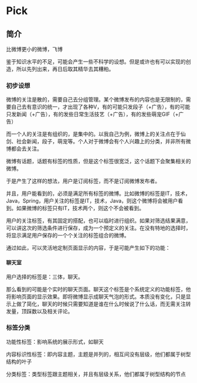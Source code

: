 # Pick
## 简介

比微博更小的微博，飞博

鉴于知识水平的不足，可能会产生一些不科学的设想。但是或许也有可以实现的创造，所以先列出来，再日后取其精华去其糟粕。

### 初步设想

微博的关注是散的，需要自己去分组管理。某个微博发布的内容也是无限制的，需要自己去有意识的统一，才出现了各种V，有的可能只发段子（+广告），有的可能只发新闻（+广告），有的发些日常生活技艺（+广告），有的发些萌宠GIF（+广告）

而一个人的关注是有组织的，是集中的。以我自己为例，微博上的关注点在于仙剑、社会新闻，段子，萌宠等。个人对于微博会有个人兴趣上的分类，并非所有微博都会去关注。

微博有话题，话题有标签的性质，但是这个标签很宽泛，这个话题下会聚集相关的微博。

于是产生了这样的想法，用户是订阅标签，而不是订阅微博发布者。

并且，用户能看到的，必须是满足所有标签的微博。比如微博的标签是IT，技术，Java，Spring，用户关注的标签是IT，技术，Java，则这个微博将会被用户看到。如果微博的标签只有IT，技术两个，则这个不会被看到。

用户的关注标签，有其固定的搭配，也可以临时进行组织。如果对筛选结果满意，可以讲这次的筛选条件进行保存，成为一个预定义的关注。在没有特地的选择时，将显示满足用户保存的一个个关注的标签组合的微博。

通过如此，可以灵活地定制页面显示的内容，于是可能产生如下的功能：

#### 聊天室

用户选择的标签是：三体，聊天。

那么看到的可能是个实时的聊天页面。聊天这个标签是个系统定义的功能标签，他将影响页面的显示效果。即将微博显示成聊天气泡的形式。本质没有变化，只是显示上做了简化，聊天的时候只需要知道是谁在什么时候说了什么话，而无需关注转发量，顶踩数以及相关评论。

### 标签分类

功能性标签：影响系统的展示形式，如聊天

内容标识性标签：即内容主题，主题是并列的，相互间没有层级，他们都属于树型结构的叶子

分类标签：类型标签跟主题相关，并且有层级关系，他们都属于树型结构的节点

